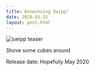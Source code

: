 ```yaml
---
title: Announcing Swipp!
date: 2020-03-31
layout: post.html
---
```


![swipp teaser](/img/swipp-teaser.gif "Swipp!")

Shove some cubes around

Release date: Hopefully May 2020
